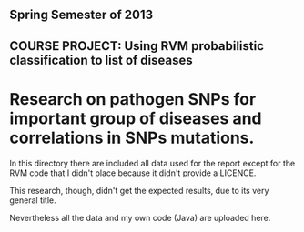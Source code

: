 ## Spring Semester of 2013

## COURSE PROJECT: Using RVM probabilistic classification to list of diseases

# Research on pathogen SNPs for important group of diseases and correlations in SNPs mutations.

In this directory there are included all data used for the report except for the RVM code that I didn't place because it didn't provide a LICENCE. 

This research, though, didn't get the expected results, due to its very general title.

Nevertheless all the data and my own code (Java) are uploaded here. 
